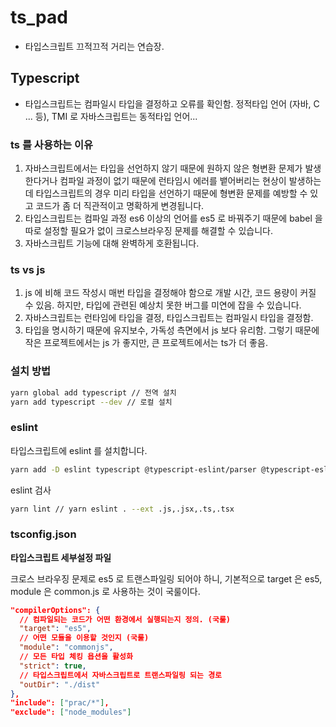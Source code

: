 # ts_pad

- 타입스크립트 끄적끄적 거리는 연습장.

## Typescript

- 타입스크립트는 컴파일시 타입을 결정하고 오류를 확인함. 정적타입 언어 (자바, C ... 등), TMI 로 자바스크립트는 동적타입 언어...

### ts 를 사용하는 이유

1. 자바스크립트에서는 타입을 선언하지 않기 때문에 원하지 않은 형변환 문제가 발생한다거나 컴파일 과정이 없기 때문에 런타임시 에러를 뱉어버리는 현상이 발생하는데 타입스크립트의 경우 미리 타입을 선언하기 때문에 형변환 문제를 예방할 수 있고 코드가 좀 더 직관적이고 명확하게 변경됩니다.
2. 타입스크립트는 컴파일 과정 es6 이상의 언어를 es5 로 바꿔주기 때문에 babel 을 따로 설정할 필요가 없이 크로스브라우징 문제를 해결할 수 있습니다.
3. 자바스크립트 기능에 대해 완벽하게 호환됩니다.

### ts vs js

1. js 에 비해 코드 작성시 매번 타입을 결정해야 함으로 개발 시간, 코드 용량이 커질 수 있음. 하지만, 타입에 관련된 예상치 못한 버그를 미연에 잡을 수 있습니다.
2. 자바스크립트는 런타임에 타입을 결정, 타입스크립트는 컴파일시 타입을 결정함.
3. 타입을 명시하기 때문에 유지보수, 가독성 측면에서 js 보다 유리함. 그렇기 때문에 작은 프로젝트에서는 js 가 좋지만, 큰 프로젝트에서는 ts가 더 좋음.

### 설치 방법

```bash
yarn global add typescript // 전역 설치
yarn add typescript --dev // 로컬 설치
```

### eslint

타입스크립트에 eslint 를 설치합니다.

```bash
yarn add -D eslint typescript @typescript-eslint/parser @typescript-eslint/eslint-plugin
```

eslint 검사

```bash
yarn lint // yarn eslint . --ext .js,.jsx,.ts,.tsx
```

### tsconfig.json

**타입스크립트 세부설정 파일**

크로스 브라우징 문제로 es5 로 트랜스파일링 되어야 하니, 기본적으로 target 은 es5, module 은 common.js 로 사용하는 것이 국룰이다.

```json
"compilerOptions": {
  // 컴파일되는 코드가 어떤 환경에서 실행되는지 정의. (국룰)
  "target": "es5",
  // 어떤 모듈을 이용할 것인지 (국룰)
  "module": "commonjs",
  // 모든 타입 체킹 욥션을 활성화
  "strict": true,
  // 타입스크립트에서 자바스크립트로 트랜스파일링 되는 경로
  "outDir": "./dist"
},
"include": ["prac/*"],
"exclude": ["node_modules"]
```
